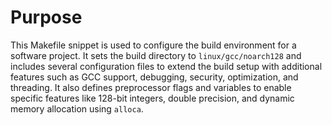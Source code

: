 # Purpose
This Makefile snippet is used to configure the build environment for a software project. It sets the build directory to `linux/gcc/noarch128` and includes several configuration files to extend the build setup with additional features such as GCC support, debugging, security, optimization, and threading. It also defines preprocessor flags and variables to enable specific features like 128-bit integers, double precision, and dynamic memory allocation using `alloca`.
